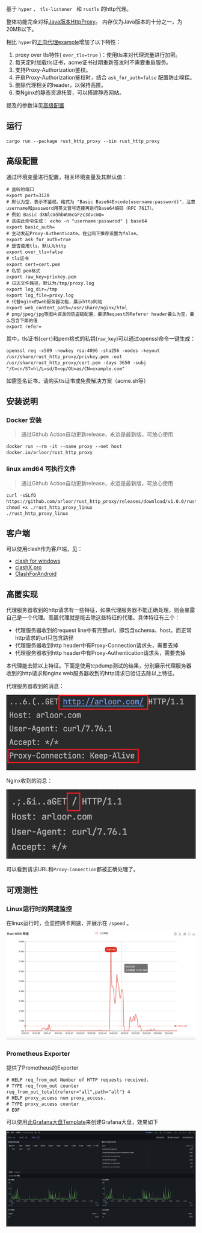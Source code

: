 基于 `hyper` 、 `tls-listener ` 和 `rustls` 的http代理。

整体功能完全对标[Java版本HttpProxy](https://github.com/arloor/HttpProxy)。 内存仅为Java版本的十分之一，为20MB以下。

相比 `hyper`的[正向代理example](https://github.com/hyperium/hyper/blob/0.14.x/examples/http_proxy.rs)增加了以下特性：

1. proxy over tls特性( `over_tls=true` )：使用tls来对代理流量进行加密。
2. 每天定时加载tls证书，acme证书过期重新签发时不需要重启服务。
3. 支持Proxy-Authorization鉴权。
4. 开启Proxy-Authorization鉴权时，结合 `ask_for_auth=false` 配置防止嗅探。
5. 删除代理相关的header，以保持高匿。
6. 类Nginx的静态资源托管，可以搭建静态网站。

提及的参数详见[高级配置](#高级配置)

## 运行

```shell
cargo run --package rust_http_proxy --bin rust_http_proxy
```

## 高级配置

通过环境变量进行配置，相关环境变量及其默认值：

```shell
# 监听的端口
export port=3128
# 默认为空，表示不鉴权。格式为 "Basic Base64Encode(username:password)"，注意username和password用英文冒号连接再进行Base64编码（RFC 7617）。
# 例如 Basic dXNlcm5hbWU6cGFzc3dvcmQ= 
# 这由此命令生成： echo -n "username:passwrod" | base64
export basic_auth=
# 主动发起Proxy-Authenticate。在公网下推荐设置为false。
export ask_for_auth=true
# 是否使用tls，默认为http
export over_tls=false
# tls证书
export cert=cert.pem
# 私钥 pem格式
export raw_key=privkey.pem
# 日志文件路径，默认为/tmp/proxy.log
export log_dir=/tmp
export log_file=proxy.log
# 代替nginx的web服务器功能，展示http网站
export web_content_path=/usr/share/nginx/html
# png/jpeg/jpg等图片资源的防盗链配置，要求Request的Referer header要么为空，要么包含下面的值
export refer=

```

其中，tls证书(`cert`)和pem格式的私钥(`raw_key`)可以通过openssl命令一键生成：

```shell
openssl req -x509 -newkey rsa:4096 -sha256 -nodes -keyout /usr/share/rust_http_proxy/privkey.pem -out /usr/share/rust_http_proxy/cert.pem -days 3650 -subj "/C=cn/ST=hl/L=sd/O=op/OU=as/CN=example.com"
```

如需签名证书，请购买tls证书或免费解决方案（acme.sh等）

## 安装说明

### Docker 安装 

> 通过Github Action自动更新release，永远是最新版，可放心使用

```shell
docker run --rm -it --name proxy --net host docker.io/arloor/rust_http_proxy
```

### linux amd64 可执行文件

> 通过Github Action自动更新release，永远是最新版，可放心使用

```shell
curl -sSLfO https://github.com/arloor/rust_http_proxy/releases/download/v1.0.0/rust_http_proxy_linux 
chmod +x ./rust_http_proxy_linux
./rust_http_proxy_linux
```

## 客户端

可以使用clash作为客户端，见：

- [clash for windows](https://github.com/Fndroid/clash_for_windows_pkg/releases)
- [clashX pro](https://install.appcenter.ms/users/clashx/apps/clashx-pro/distribution_groups/public)
- [ClashForAndroid](https://github.com/Kr328/ClashForAndroid/releases)

## 高匿实现

代理服务器收到的http请求有一些特征，如果代理服务器不能正确处理，则会暴露自己是一个代理。高匿代理就是能去除这些特征的代理。具体特征有三个：

- 代理服务器收到的request line中有完整url，即包含schema、host。而正常http请求的url只包含路径
- 代理服务器收到http header中有Proxy-Connection请求头，需要去掉
- 代理服务器收到http header中有Proxy-Authentication请求头，需要去掉

本代理能去除以上特征。下面是使用tcpdump测试的结果，分别展示代理服务器收到的http请求和nginx web服务器收到的http请求已验证去除以上特征。

代理服务器收到的消息：

![](traffic_at_proxy.png)

Nginx收到的消息：

![](traffic_at_nginx.png)

可以看到请求URL和`Proxy-Connection`都被正确处理了。

## 可观测性

### Linux运行时的网速监控

在linux运行时，会监控网卡网速，并展示在 `/speed` 。

![](speed.png)

### Prometheus Exporter

提供了Prometheus的Exporter

```text
# HELP req_from_out Number of HTTP requests received.
# TYPE req_from_out counter
req_from_out_total{referer="all",path="all"} 4
# HELP proxy_access num proxy_access.
# TYPE proxy_access counter
# EOF
```

可以使用[此Grafana大盘Template](https://grafana.com/grafana/dashboards/20185-rust-http-proxy/)来创建Grafana大盘，效果如下

![Alt text](grafana-dashboard.png)
